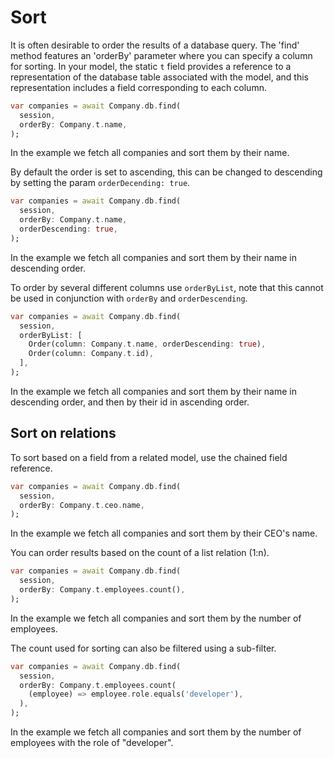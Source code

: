 # Sort

It is often desirable to order the results of a database query. The 'find' method features an 'orderBy' parameter where you can specify a column for sorting. In your model, the static `t` field provides a reference to a representation of the database table associated with the model, and this representation includes a field corresponding to each column.

```dart
var companies = await Company.db.find(
  session,
  orderBy: Company.t.name,
);
```

In the example we fetch all companies and sort them by their name.

By default the order is set to ascending, this can be changed to descending by setting the param `orderDecending: true`.

```dart
var companies = await Company.db.find(
  session,
  orderBy: Company.t.name,
  orderDescending: true,
);
```

In the example we fetch all companies and sort them by their name in descending order.

To order by several different columns use `orderByList`, note that this cannot be used in conjunction with `orderBy` and `orderDescending`.

```dart
var companies = await Company.db.find(
  session,
  orderByList: [
    Order(column: Company.t.name, orderDescending: true), 
    Order(column: Company.t.id),
  ],
);
```

In the example we fetch all companies and sort them by their name in descending order, and then by their id in ascending order.

## Sort on relations

To sort based on a field from a related model, use the chained field reference.

```dart
var companies = await Company.db.find(
  session,
  orderBy: Company.t.ceo.name,
);
```

In the example we fetch all companies and sort them by their CEO's name.

You can order results based on the count of a list relation (1:n).

```dart
var companies = await Company.db.find(
  session,
  orderBy: Company.t.employees.count(),
);
```

In the example we fetch all companies and sort them by the number of employees.

The count used for sorting can also be filtered using a sub-filter.

```dart
var companies = await Company.db.find(
  session,
  orderBy: Company.t.employees.count(
    (employee) => employee.role.equals('developer'),
  ),
);
```

In the example we fetch all companies and sort them by the number of employees with the role of "developer".
